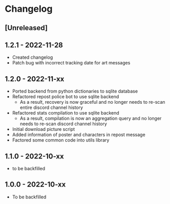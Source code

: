 # Changelog

## [Unreleased]

## 1.2.1 - 2022-11-28
- Created changelog
- Patch bug with incorrect tracking date for art messages

## 1.2.0 - 2022-11-xx

- Ported backend from python dictionaries to sqlite database
- Refactored repost police bot to use sqlite backend
    - As a result, recovery is now graceful and no longer needs to re-scan entire discord channel history
- Refactored stats compilation to use sqlite backend
    - As a result, compilation is now an aggregation query and no longer needs to re-scan discord channel history
- Initial download picture script
- Added information of poster and characters in repost message
- Factored some common code into utils library

## 1.1.0 - 2022-10-xx

- to be backfilled

## 1.0.0 - 2022-10-xx

- To be backfilled